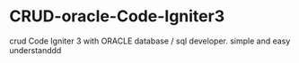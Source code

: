 # CRUD-oracle-Code-Igniter3
crud Code Igniter 3 with ORACLE database / sql developer. simple and easy understanddd
